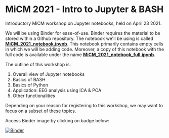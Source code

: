 # MiCM 2021 - Intro to Jupyter & BASH
Introductory MiCM workshop on Jupyter notebooks, held on April 23 2021.

We will be using Binder for ease-of-use. Binder requires the material to be stored within a Github repository. The notebook we'll be using is called <ins>**MiCM_2021_notebook.ipynb**</ins>. This notebook primarily contains empty cells in which we will be adding code. Moreover, a copy of this notebook with the full code is available under the name <ins>**MiCM_2021_notebook_full.ipynb**</ins>.

The outline of this workshop is:

1. Overall view of Jupyter notebooks
1. Basics of BASH
1. Basics of Python
1. Application: EEG analysis using ICA & PCA
1. Other functionalities

Depending on your reason for registering to this workshop, we may want to focus on a subset of these topics.

Access Binder image by clicking on badge below:

[![Binder](https://mybinder.org/badge_logo.svg)](https://mybinder.org/v2/gh/DylanMannKrzisnik/MiCM_W2021_Jupyter.git/main?filepath=MiCM_2021_notebook.ipynb)

